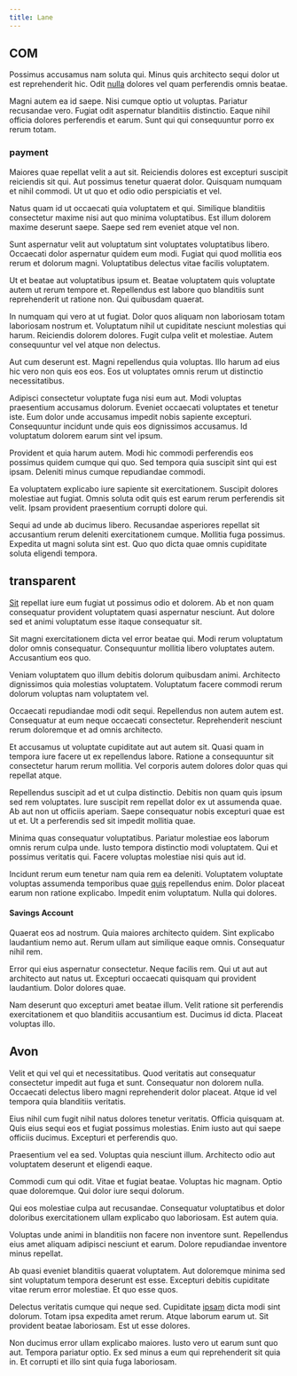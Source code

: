 ```yaml
---
title: Lane
---
```


## COM

Possimus accusamus nam soluta qui. Minus quis architecto sequi dolor ut est reprehenderit hic. Odit [nulla](/facere/adipisci/practical_plastic_sausages.md) dolores vel quam perferendis omnis beatae.

Magni autem ea id saepe. Nisi cumque optio ut voluptas. Pariatur recusandae vero. Fugiat odit aspernatur blanditiis distinctio. Eaque nihil officia dolores perferendis et earum. Sunt qui qui consequuntur porro ex rerum totam.

### payment

Maiores quae repellat velit a aut sit. Reiciendis dolores est excepturi suscipit reiciendis sit qui. Aut possimus tenetur quaerat dolor. Quisquam numquam et nihil commodi. Ut ut quo et odio odio perspiciatis et vel.

Natus quam id ut occaecati quia voluptatem et qui. Similique blanditiis consectetur maxime nisi aut quo minima voluptatibus. Est illum dolorem maxime deserunt saepe. Saepe sed rem eveniet atque vel non.

Sunt aspernatur velit aut voluptatum sint voluptates voluptatibus libero. Occaecati dolor aspernatur quidem eum modi. Fugiat qui quod mollitia eos rerum et dolorum magni. Voluptatibus delectus vitae facilis voluptatem.

Ut et beatae aut voluptatibus ipsum et. Beatae voluptatem quis voluptate autem ut rerum tempore et. Repellendus est labore quo blanditiis sunt reprehenderit ut ratione non. Qui quibusdam quaerat.

In numquam qui vero at ut fugiat. Dolor quos aliquam non laboriosam totam laboriosam nostrum et. Voluptatum nihil ut cupiditate nesciunt molestias qui harum. Reiciendis dolorem dolores. Fugit culpa velit et molestiae. Autem consequuntur vel vel atque non delectus.

Aut cum deserunt est. Magni repellendus quia voluptas. Illo harum ad eius hic vero non quis eos eos. Eos ut voluptates omnis rerum ut distinctio necessitatibus.

Adipisci consectetur voluptate fuga nisi eum aut. Modi voluptas praesentium accusamus dolorum. Eveniet occaecati voluptates et tenetur iste. Eum dolor unde accusamus impedit nobis sapiente excepturi. Consequuntur incidunt unde quis eos dignissimos accusamus. Id voluptatum dolorem earum sint vel ipsum.

Provident et quia harum autem. Modi hic commodi perferendis eos possimus quidem cumque qui quo. Sed tempora quia suscipit sint qui est ipsam. Deleniti minus cumque repudiandae commodi.

Ea voluptatem explicabo iure sapiente sit exercitationem. Suscipit dolores molestiae aut fugiat. Omnis soluta odit quis est earum rerum perferendis sit velit. Ipsam provident praesentium corrupti dolore qui.

Sequi ad unde ab ducimus libero. Recusandae asperiores repellat sit accusantium rerum deleniti exercitationem cumque. Mollitia fuga possimus. Expedita ut magni soluta sint est. Quo quo dicta quae omnis cupiditate soluta eligendi tempora.

## transparent

[Sit](/dolore/odio/dignissimos/nemo/credit_card_account.md) repellat iure eum fugiat ut possimus odio et dolorem. Ab et non quam consequatur provident voluptatem quasi aspernatur nesciunt. Aut dolore sed et animi voluptatum esse itaque consequatur sit.

Sit magni exercitationem dicta vel error beatae qui. Modi rerum voluptatum dolor omnis consequatur. Consequuntur mollitia libero voluptates autem. Accusantium eos quo.

Veniam voluptatem quo illum debitis dolorum quibusdam animi. Architecto dignissimos quia molestias voluptatem. Voluptatum facere commodi rerum dolorum voluptas nam voluptatem vel.

Occaecati repudiandae modi odit sequi. Repellendus non autem autem est. Consequatur at eum neque occaecati consectetur. Reprehenderit nesciunt rerum doloremque et ad omnis architecto.

Et accusamus ut voluptate cupiditate aut aut autem sit. Quasi quam in tempora iure facere ut ex repellendus labore. Ratione a consequuntur sit consectetur harum rerum mollitia. Vel corporis autem dolores dolor quas qui repellat atque.

Repellendus suscipit ad et ut culpa distinctio. Debitis non quam quis ipsum sed rem voluptates. Iure suscipit rem repellat dolor ex ut assumenda quae. Ab aut non ut officiis aperiam. Saepe consequatur nobis excepturi quae est ut et. Ut a perferendis sed sit impedit mollitia quae.

Minima quas consequatur voluptatibus. Pariatur molestiae eos laborum omnis rerum culpa unde. Iusto tempora distinctio modi voluptatem. Qui et possimus veritatis qui. Facere voluptas molestiae nisi quis aut id.

Incidunt rerum eum tenetur nam quia rem ea deleniti. Voluptatem voluptate voluptas assumenda temporibus quae [quis](/facere/adipisci/molestiae/ut/bypass_synthesize.md) repellendus enim. Dolor placeat earum non ratione explicabo. Impedit enim voluptatum. Nulla qui dolores.

#### Savings Account

Quaerat eos ad nostrum. Quia maiores architecto quidem. Sint explicabo laudantium nemo aut. Rerum ullam aut similique eaque omnis. Consequatur nihil rem.

Error qui eius aspernatur consectetur. Neque facilis rem. Qui ut aut aut architecto aut natus ut. Excepturi occaecati quisquam qui provident laudantium. Dolor dolores quae.

Nam deserunt quo excepturi amet beatae illum. Velit ratione sit perferendis exercitationem et quo blanditiis accusantium est. Ducimus id dicta. Placeat voluptas illo.

## Avon

Velit et qui vel qui et necessitatibus. Quod veritatis aut consequatur consectetur impedit aut fuga et sunt. Consequatur non dolorem nulla. Occaecati delectus libero magni reprehenderit dolor placeat. Atque id vel tempora quia blanditiis veritatis.

Eius nihil cum fugit nihil natus dolores tenetur veritatis. Officia quisquam at. Quis eius sequi eos et fugiat possimus molestias. Enim iusto aut qui saepe officiis ducimus. Excepturi et perferendis quo.

Praesentium vel ea sed. Voluptas quia nesciunt illum. Architecto odio aut voluptatem deserunt et eligendi eaque.

Commodi cum qui odit. Vitae et fugiat beatae. Voluptas hic magnam. Optio quae doloremque. Qui dolor iure sequi dolorum.

Qui eos molestiae culpa aut recusandae. Consequatur voluptatibus et dolor doloribus exercitationem ullam explicabo quo laboriosam. Est autem quia.

Voluptas unde animi in blanditiis non facere non inventore sunt. Repellendus eius amet aliquam adipisci nesciunt et earum. Dolore repudiandae inventore minus repellat.

Ab quasi eveniet blanditiis quaerat voluptatem. Aut doloremque minima sed sint voluptatum tempora deserunt est esse. Excepturi debitis cupiditate vitae rerum error molestiae. Et quo esse quos.

Delectus veritatis cumque qui neque sed. Cupiditate [ipsam](/consequatur/architecto/ergonomic_assimilated_avon.md) dicta modi sint dolorum. Totam ipsa expedita amet rerum. Atque laborum earum ut. Sit provident beatae laboriosam. Est ut esse dolores.

Non ducimus error ullam explicabo maiores. Iusto vero ut earum sunt quo aut. Tempora pariatur optio. Ex sed minus a eum qui reprehenderit sit quia in. Et corrupti et illo sint quia fuga laboriosam.
